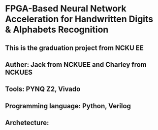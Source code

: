 # FPGA-Based Neural Network Acceleration for Handwritten Digits & Alphabets Recognition 

## This is the graduation project from NCKU EE
## Auther: Jack from NCKUEE and Charley from NCKUES
## Tools:  PYNQ Z2, Vivado
## Programming language: Python, Verilog
## Archetecture: